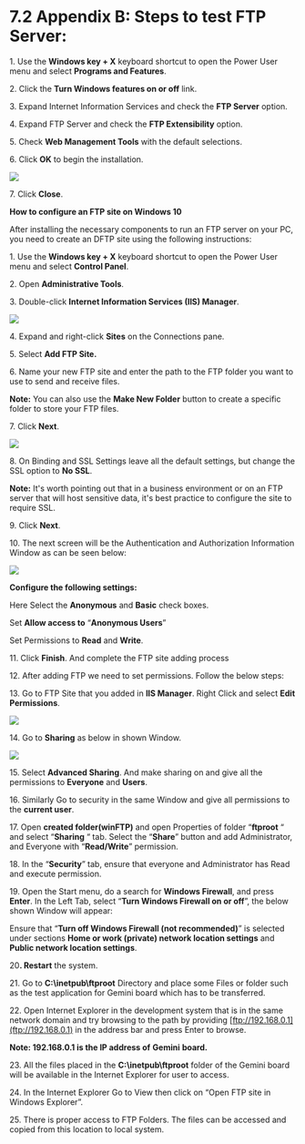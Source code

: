 # 7.2	Appendix B: Steps to test FTP Server:

1\.     Use the **Windows key + X** keyboard shortcut to open the Power User menu and select **Programs and Features**.

2\.     Click the **Turn Windows features on or off** link.



3\.     Expand Internet Information Services and check the **FTP Server** option.

4\.     Expand FTP Server and check the **FTP Extensibility** option.

5\.     Check **Web Management Tools** with the default selections.

6\.     Click **OK** to begin the installation.

![](broken-reference)

7\.     Click **Close**.

**How to configure an FTP site on Windows 10**

After installing the necessary components to run an FTP server on your PC, you need to create an DFTP site using the following instructions:

1\.     Use the **Windows key + X** keyboard shortcut to open the Power User menu and select **Control Panel**.

2\.     Open **Administrative Tools**.

3\.     Double-click **Internet Information Services (IIS) Manager**.

![](broken-reference)

4\.     Expand and right-click **Sites** on the Connections pane.

5\.     Select **Add FTP Site.**

6\.     Name your new FTP site and enter the path to the FTP folder you want to use to send and receive files.

**Note:** You can also use the **Make New Folder** button to create a specific folder to store your FTP files.

7\.     Click **Next**.

![](broken-reference)

8\.     On Binding and SSL Settings leave all the default settings, but change the SSL option to **No SSL**.

**Note:** It's worth pointing out that in a business environment or on an FTP server that will host sensitive data, it's best practice to configure the site to require SSL.

9\.     Click **Next**.

10\.  The next screen will be the Authentication and Authorization Information Window as can be seen below:

![](broken-reference)

**Configure the following settings:**

Here Select the **Anonymous** and **Basic** check boxes.

Set **Allow access to** “**Anonymous Users**”

Set Permissions to **Read** and **Write**.

11\.  Click **Finish**. And complete the FTP site adding process

12\.  After adding FTP we need to set permissions. Follow the below steps:

13\.  Go to FTP Site that you added in **IIS Manager**. Right Click and select **Edit Permissions**.

![](broken-reference)

14\. Go to **Sharing** as below in shown Window.

![](broken-reference)

15\. Select **Advanced Sharing**. And make sharing on and give all the permissions to **Everyone** and **Users**.

16\. Similarly Go to security in the same Window and give all permissions to the **current user**.

17\. Open **created folder(winFTP)** and open Properties of folder “**ftproot** “ and select “**Sharing** “ tab. Select the “**Share**” button and add Administrator, and Everyone with “**Read/Write**” permission.

18\. In the “**Security**” tab, ensure that everyone and Administrator has Read and execute permission.

19\. Open the Start menu, do a search for **Windows Firewall**, and press **Enter**. In the Left Tab, select “**Turn Windows Firewall on or off**”, the below shown Window will appear:

Ensure that “**Turn off Windows Firewall (not recommended)**” is selected under sections **Home or work (private) network location settings** and **Public network location settings**.

2&#x30;**. Restart** the system.

21\. Go to **C:\inetpub\ftproot** Directory and place some Files or folder such as the test application for Gemini board which has to be transferred.

22\. Open Internet Explorer in the development system that is in the same network domain and try browsing to the path by providing [ftp://192.168.0.1](ftp://192.168.0.1) in the address bar and press Enter to browse.

**Note: 192.168.0.1 is the IP address of** **Gemini** **board.**

23\. All the files placed in the **C:\inetpub\ftproot** folder of the Gemini board will be available in the Internet Explorer for user to access.

24\. In the Internet Explorer Go to View then click on “Open FTP site in Windows Explorer”.

25\. There is proper access to FTP Folders. The files can be accessed and copied from this location to local system.
